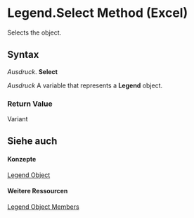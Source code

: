 
# Legend.Select Method (Excel)

Selects the object.


## Syntax

 _Ausdruck_. **Select**

 _Ausdruck_ A variable that represents a **Legend** object.


### Return Value

Variant


## Siehe auch


#### Konzepte


[Legend Object](9be53984-bc9c-f964-9ab3-be52d3699bd9.md)
#### Weitere Ressourcen


[Legend Object Members](http://msdn.microsoft.com/library/3b5e8714-67b8-9b58-f4c6-61f2b763ee00%28Office.15%29.aspx)